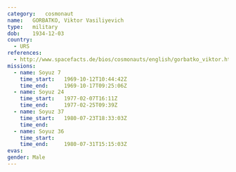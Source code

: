 ```yaml
---
category:	cosmonaut
name:	GORBATKO, Viktor Vasiliyevich
type:	military
dob:	1934-12-03
country:
  - URS
references:
  - http://www.spacefacts.de/bios/cosmonauts/english/gorbatko_viktor.htm
missions:
  - name: Soyuz 7
    time_start:   1969-10-12T10:44:42Z
    time_end:     1969-10-17T09:25:06Z
  - name: Soyuz 24
    time_start:   1977-02-07T16:11Z
    time_end:     1977-02-25T09:39Z
  - name: Soyuz 37
    time_start:   1980-07-23T18:33:03Z
    time_end:     
  - name: Soyuz 36
    time_start:   
    time_end:     1980-07-31T15:15:03Z
evas:
gender:	Male
---
```

